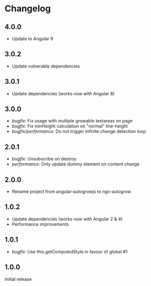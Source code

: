 # Changelog

## 4.0.0

- Update to Angular 9

## 3.0.2

- Update vulnerable dependencies

## 3.0.1

- Update dependencies (works now with Angular 8)

## 3.0.0

- _bugfix:_ Fix usage with multiple growable textareas on page
- _bugfix:_ Fix minHeight calculation on "normal" line-height
- _bugfix/performance:_ Do not trigger infinite change detection loop

## 2.0.1

- _bugfix:_ Unsubscribe on destroy
- _performance:_ Only update dummy element on content change

## 2.0.0

- Rename project from angular-autogrowjs to ngx-autogrow

## 1.0.2

- Update dependencies (works now with Angular 2 & 4)
- Performance improvements

## 1.0.1

- _bugfix:_ Use this.getComputedStyle in favour of global #1

## 1.0.0

Initial release
